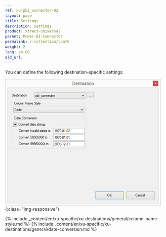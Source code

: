 ```yaml
---
ref: xu-pbi_connector-02
layout: page
title: Settings
description: Settings
product: xtract-universal
parent: Power-BI-Connector
permalink: /:collection/:path
weight: 2
lang: en_GB
old_url:
---
```


You can define the following destination-specific settings:

![pbi-configuration](/img/content/XU_pbi_connector_destination.png){:class="img-responsive"}

{% include _content/en/xu-specific/xu-destinations/general/column-name-style.md %}
{% include _content/en/xu-specific/xu-destinations/general/date-conversion.md %}
